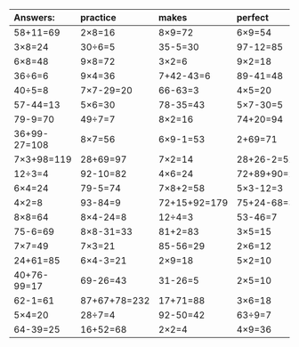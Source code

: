 | Answers: | practice | makes | perfect | ! |
| :--- | :--- | :--- | :--- | :--- |
| 58+11=69 | 2×8=16 | 8×9=72 | 6×9=54 | 2×5+50=60 | 
| 3×8=24 | 30÷6=5 | 35-5=30 | 97-12=85 | 6+3=9 | 
| 6×8=48 | 9×8=72 | 3×2=6 | 9×2=18 | 53+7+25=85 | 
| 36÷6=6 | 9×4=36 | 7+42-43=6 | 89-41=48 | 5×9-31=14 | 
| 40÷5=8 | 7×7-29=20 | 66-63=3 | 4×5=20 | 32÷8=4 | 
| 57-44=13 | 5×6=30 | 78-35=43 | 5×7-30=5 | 9×3-1=26 | 
| 79-9=70 | 49÷7=7 | 8×2=16 | 74+20=94 | 15+34=49 | 
| 36+99-27=108 | 8×7=56 | 6×9-1=53 | 2+69=71 | 2×7=14 | 
| 7×3+98=119 | 28+69=97 | 7×2=14 | 28+26-2=52 | 18÷6=3 | 
| 12÷3=4 | 92-10=82 | 4×6=24 | 72+89+90=251 | 2×9+19=37 | 
| 6×4=24 | 79-5=74 | 7×8+2=58 | 5×3-12=3 | 7×8=56 | 
| 4×2=8 | 93-84=9 | 72+15+92=179 | 75+24-68=31 | 6×7=42 | 
| 8×8=64 | 8×4-24=8 | 12÷4=3 | 53-46=7 | 9×7=63 | 
| 75-6=69 | 8×8-31=33 | 81+2=83 | 3×5=15 | 1×1=1 | 
| 7×7=49 | 7×3=21 | 85-56=29 | 2×6=12 | 6×4-6=18 | 
| 24+61=85 | 6×4-3=21 | 2×9=18 | 5×2=10 | 42÷7=6 | 
| 40+76-99=17 | 69-26=43 | 31-26=5 | 2×5=10 | 72÷9=8 | 
| 62-1=61 | 87+67+78=232 | 17+71=88 | 3×6=18 | 4×3=12 | 
| 5×4=20 | 28÷7=4 | 92-50=42 | 63÷9=7 | 95+47+86=228 | 
| 64-39=25 | 16+52=68 | 2×2=4 | 4×9=36 | 48÷6=8 | 
